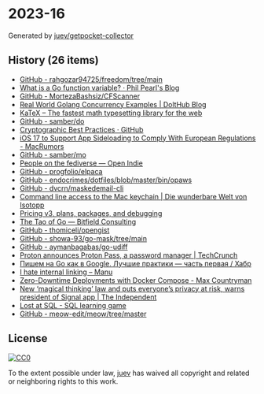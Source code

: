 # 2023-16

Generated by [juev/getpocket-collector](https://github.com/juev/getpocket-collector)

## History (26 items)

- [GitHub - rahgozar94725/freedom/tree/main](https://github.com/rahgozar94725/freedom/tree/main)
- [What is a Go function variable? · Phil Pearl's Blog](https://philpearl.github.io/post/functionpointers/)
- [GitHub - MortezaBashsiz/CFScanner](https://github.com/MortezaBashsiz/CFScanner)
- [Real World Golang Concurrency Examples | DoltHub Blog](https://www.dolthub.com/blog/2023-03-13-golang-concurrency-examples/)
- [KaTeX – The fastest math typesetting library for the web](https://katex.org)
- [GitHub - samber/do](https://github.com/samber/do)
- [Cryptographic Best Practices · GitHub](https://gist.github.com/atoponce/07d8d4c833873be2f68c34f9afc5a78a)
- [iOS 17 to Support App Sideloading to Comply With European Regulations - MacRumors](https://www.macrumors.com/2023/04/17/app-sideloading-support-coming-ios-17/)
- [GitHub - samber/mo](https://github.com/samber/mo)
- [People on the fediverse — Open Indie](https://blog.erlend.sh/people-on-the-fediverse)
- [GitHub - progfolio/elpaca](https://github.com/progfolio/elpaca)
- [GitHub - endocrimes/dotfiles/blob/master/bin/opaws](https://github.com/endocrimes/dotfiles/blob/master/bin/opaws)
- [GitHub - dvcrn/maskedemail-cli](https://github.com/dvcrn/maskedemail-cli)
- [Command line access to the Mac keychain | Die wunderbare Welt von Isotopp](https://blog.koehntopp.info/2017/01/26/command-line-access-to-the-mac-keychain.html)
- [Pricing v3, plans, packages, and debugging](https://tailscale.com/blog/pricing-v3)
- [The Tao of Go — Bitfield Consulting](https://bitfieldconsulting.com/golang/tao-of-go)
- [GitHub - thomiceli/opengist](https://github.com/thomiceli/opengist)
- [GitHub - showa-93/go-mask/tree/main](https://github.com/showa-93/go-mask/tree/main)
- [GitHub - aymanbagabas/go-udiff](https://github.com/aymanbagabas/go-udiff)
- [Proton announces Proton Pass, a password manager | TechCrunch](https://techcrunch.com/2023/04/20/proton-announces-proton-pass-a-password-manager/)
- [Пишем на Go как в Google. Лучшие практики — часть первая / Хабр](https://habr.com/ru/companies/skillfactory/articles/729924/)
- [I hate internal linking – Manu](https://manuelmoreale.com/i-hate-internal-linking)
- [Zero-Downtime Deployments with Docker Compose - Max Countryman](https://www.maxcountryman.com/articles/zero-downtime-deployments-with-docker-compose)
- [New ‘magical thinking’ law and puts everyone’s privacy at risk, warns president of Signal app | The Independent](https://www.independent.co.uk/tech/uk-online-safety-bill-signal-whatsapp-privacy-encryption-b2324483.html)
- [Lost at SQL - SQL learning game](https://lost-at-sql.therobinlord.com)
- [GitHub - meow-edit/meow/tree/master](https://github.com/meow-edit/meow/tree/master)

## License

[![CC0](https://mirrors.creativecommons.org/presskit/buttons/88x31/svg/cc-zero.svg)](https://creativecommons.org/publicdomain/zero/1.0/)

To the extent possible under law, [juev](https://github.com/juev) has waived all copyright and related or neighboring rights to this work.
